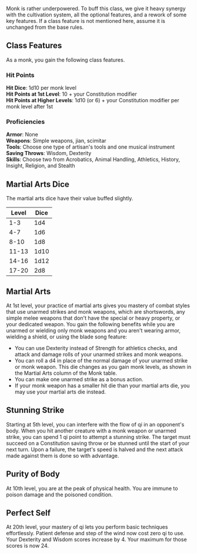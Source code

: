 Monk is rather underpowered. To buff this class, we give it heavy synergy with the cultivation system, all the optional features, and a rework of some key features. If a class feature is not mentioned here, assume it is unchanged from the base rules.

## Class Features

As a monk, you gain the following class features.

### Hit Points

**Hit Dice**: 1d10 per monk level  
**Hit Points at 1st Level**: 10 + your Constitution modifier  
**Hit Points at Higher Levels**: 1d10 (or 6) + your Constitution modifier per monk level after 1st

### Proficiencies

**Armor**: None  
**Weapons**: Simple weapons, jian, scimitar  
**Tools**: Choose one type of artisan's tools and one musical instrument  
**Saving Throws**: Wisdom, Dexterity  
**Skills**: Choose two from Acrobatics, Animal Handling, Athletics, History, Insight, Religion, and Stealth

## Martial Arts Dice

The martial arts dice have their value buffed slightly.

|Level|Dice|
|---|---|
|1-3|1d4|
|4-7|1d6|
|8-10|1d8|
|11-13|1d10|
|14-16|1d12|
|17-20|2d8|

## Martial Arts

At 1st level, your practice of martial arts gives you mastery of combat styles that use unarmed strikes and monk weapons, which are shortswords, any simple melee weapons that don't have the special or heavy property, or your dedicated weapon. You gain the following benefits while you are unarmed or wielding only monk weapons and you aren't wearing armor, wielding a shield, or using the blade song feature:

- You can use Dexterity instead of Strength for athletics checks, and attack and damage rolls of your unarmed strikes and monk weapons.
- You can roll a d4 in place of the normal damage of your unarmed strike or monk weapon. This die changes as you gain monk levels, as shown in the Martial Arts column of the Monk table.
- You can make one unarmed strike as a bonus action.
- If your monk weapon has a smaller hit die than your martial arts die, you may use your martial arts die instead.

## Stunning Strike

Starting at 5th level, you can interfere with the flow of qi in an opponent's body. When you hit another creature with a monk weapon or unarmed strike, you can spend 1 qi point to attempt a stunning strike. The target must succeed on a Constitution saving throw or be stunned until the start of your next turn. Upon a failure, the target's speed is halved and the next attack made against them is done so with advantage.

## Purity of Body

At 10th level, you are at the peak of physical health. You are immune to poison damage and the poisoned condition.

## Perfect Self

At 20th level, your mastery of qi lets you perform basic techniques effortlessly. Patient defense and step of the wind now cost zero qi to use. Your Dexterity and Wisdom scores increase by 4. Your maximum for those scores is now 24.